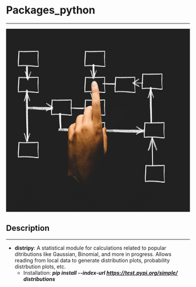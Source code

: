 # Packages_python
---
<img src = 'assets/arrows-box-business-chalk-533189.jpg' width = 900 height = 500>

## Description
---
- **distripy**: A statistical module for calculations related to popular ditributions like Gaussian, Binomial, and more in progress.
Allows reading from local data to generate distribution plots, probability distrbution plots, etc.
    - Installation: ***pip install --index-url https://test.pypi.org/simple/ distributions***
